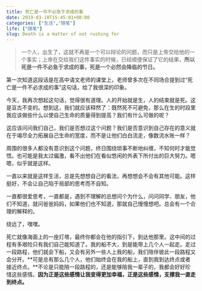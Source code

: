 ```yaml
---
title: 死亡是一件不必急于求成的事
date: 2019-03-10T15:45:01+08:00
categories: ["生活","随笔"]
life: ["随笔"]
slug: Death is a matter of not rushing for
---
```


> 一个人，出生了，这就不再是一个可以辩论的问题，而只是上帝交给他的一个事实；上帝在交给我们这件事实的时候，已经顺便保证了它的结果，**所以死是一件不必急于求成的事，死是一个必然会降临的节日。**

第一次知道这段话是在高中语文老师的课堂上，老师曾多次在不同场合提到过“死亡是一件不必求成的事”这句话，给了我很深的印象。

今天，我再次想起这句话，觉得很有道理。人的开始就是生，人的结束就是死。这是亘古不变的。想到这，我们就应该释然了：既然死不可避免，那么在生的时段里我应该做些什么以使自己生命的质量得到提高？我们有什么可做的呢？

这应该问问我们自己，我们是否想过这个问题？我们是否意识到自己存在的意义就在于竭尽全力拓展自己生命的宽度，而不是让他们白白流走，像数流水账一样？

周围的很多人都没有意识到这个问题，终日围绕琐事不断地纠缠，不知何时才能觉悟。也可能是我太过偏激，看不出他们在看似悠闲的外表下所付出的巨大努力。嗯嗯，似乎就是这样。

一直以来就是这样生活，总是先想想自己的看法，再想想会不会有其他可能。这样挺好，不会让自己陷于局部的思考而不自知。

一直都很爱思考，一直都是，遇到不理解的总想问个为什么，问问同学、朋友，他们不知道，就问爸爸妈妈，如果他们也不知道，那就自己慢慢想吧。总会有一个合理的解释的。

绕远了，嘿嘿。

死亡就像海面上的一座灯塔，最终你都会在他的指引下，到达他那里。这中间的过程有多艰险只有我们自己能知道了。我的船不大，到是能带上几个人一起走。走过一段路程，他们就会下船，又会有另外一些人上我的船，我们陪伴彼此一段路程又会分开。**可是总有那么几个人，他们始终会在我的船上，直到我到达终点或者接近终点。**不论是只能陪一段路程的，还是能够陪我一辈子的，我都会好好珍惜这些感情。**因为正是这些感情让我变得更加幸福，正是这些感情，支撑我一直走到终点。**